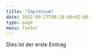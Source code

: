 ```yaml
---
title: "Impressum"
date: 2022-09-27T08:18:06+02:00
type: page
menu: footer
---
```


Dies ist der erste Eintrag
